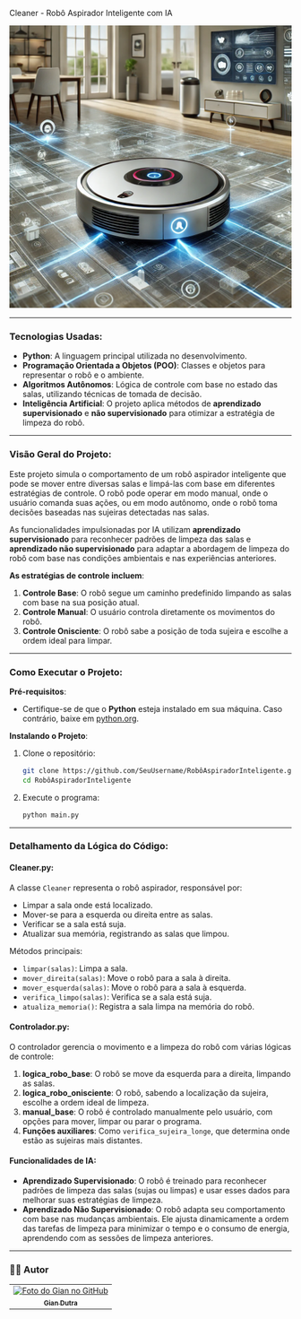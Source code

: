 Cleaner - Robô Aspirador Inteligente com IA

</p>
<img src="./.github/1.png" alt="robo-aspirador-inteligente" title="Robô Aspirador Inteligente">

---

### Tecnologias Usadas:

- **Python**: A linguagem principal utilizada no desenvolvimento.
- **Programação Orientada a Objetos (POO)**: Classes e objetos para representar o robô e o ambiente.
- **Algoritmos Autônomos**: Lógica de controle com base no estado das salas, utilizando técnicas de tomada de decisão.
- **Inteligência Artificial**: O projeto aplica métodos de **aprendizado supervisionado** e **não supervisionado** para otimizar a estratégia de limpeza do robô.

---

### Visão Geral do Projeto:

Este projeto simula o comportamento de um robô aspirador inteligente que pode se mover entre diversas salas e limpá-las com base em diferentes estratégias de controle. O robô pode operar em modo manual, onde o usuário comanda suas ações, ou em modo autônomo, onde o robô toma decisões baseadas nas sujeiras detectadas nas salas.

As funcionalidades impulsionadas por IA utilizam **aprendizado supervisionado** para reconhecer padrões de limpeza das salas e **aprendizado não supervisionado** para adaptar a abordagem de limpeza do robô com base nas condições ambientais e nas experiências anteriores.

**As estratégias de controle incluem**:
1. **Controle Base**: O robô segue um caminho predefinido limpando as salas com base na sua posição atual.
2. **Controle Manual**: O usuário controla diretamente os movimentos do robô.
3. **Controle Onisciente**: O robô sabe a posição de toda sujeira e escolhe a ordem ideal para limpar.

---

### Como Executar o Projeto:

**Pré-requisitos**:
- Certifique-se de que o **Python** esteja instalado em sua máquina. Caso contrário, baixe em [python.org](https://www.python.org/downloads/).

**Instalando o Projeto**:

1. Clone o repositório:
    ```bash
    git clone https://github.com/SeuUsername/RobôAspiradorInteligente.git
    cd RobôAspiradorInteligente
    ```

2. Execute o programa:
    ```bash
    python main.py
    ```

---

### Detalhamento da Lógica do Código:

#### **Cleaner.py**:
A classe `Cleaner` representa o robô aspirador, responsável por:
- Limpar a sala onde está localizado.
- Mover-se para a esquerda ou direita entre as salas.
- Verificar se a sala está suja.
- Atualizar sua memória, registrando as salas que limpou.

Métodos principais:
- `limpar(salas)`: Limpa a sala.
- `mover_direita(salas)`: Move o robô para a sala à direita.
- `mover_esquerda(salas)`: Move o robô para a sala à esquerda.
- `verifica_limpo(salas)`: Verifica se a sala está suja.
- `atualiza_memoria()`: Registra a sala limpa na memória do robô.

#### **Controlador.py**:
O controlador gerencia o movimento e a limpeza do robô com várias lógicas de controle:

1. **logica_robo_base**: O robô se move da esquerda para a direita, limpando as salas.
2. **logica_robo_onisciente**: O robô, sabendo a localização da sujeira, escolhe a ordem ideal de limpeza.
3. **manual_base**: O robô é controlado manualmente pelo usuário, com opções para mover, limpar ou parar o programa.
4. **Funções auxiliares**: Como `verifica_sujeira_longe`, que determina onde estão as sujeiras mais distantes.

#### **Funcionalidades de IA**:
- **Aprendizado Supervisionado**: O robô é treinado para reconhecer padrões de limpeza das salas (sujas ou limpas) e usar esses dados para melhorar suas estratégias de limpeza.
- **Aprendizado Não Supervisionado**: O robô adapta seu comportamento com base nas mudanças ambientais. Ele ajusta dinamicamente a ordem das tarefas de limpeza para minimizar o tempo e o consumo de energia, aprendendo com as sessões de limpeza anteriores.

---

### 👨‍💼 Autor

<table>
  <tr>
    <td align="center">
      <a href="#">
        <img src="https://github.com/GianDutra.png" width="100px;" alt="Foto do Gian no GitHub"/><br>
        <sub>
          <b>Gian Dutra</b>
        </sub>
      </a>
    </td>
  </tr>
</table>

